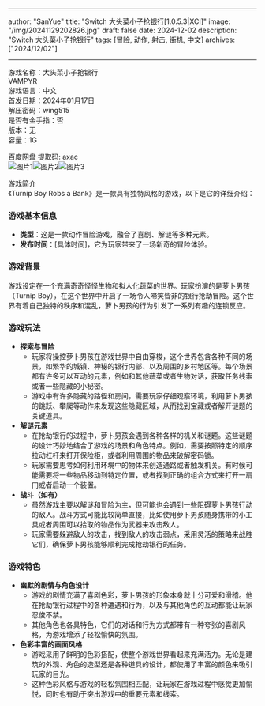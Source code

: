 
---
author: "SanYue"
title: "Switch 大头菜小子抢银行[1.0.5.3|XCI]"
image: "/img/20241129202826.jpg"
draft: false
date: 2024-12-02
description: "Switch 大头菜小子抢银行"
tags: [冒险, 动作, 射击, 街机, 中文]
archives: ["2024/12/02"]

---

游戏名称：大头菜小子抢银行   
VAMPYR    
游戏语言：中文  
首发日期：2024年01月17日  
解压密码：wing515  
是否有金手指：否  
版本：无   
容量：1G

[百度网盘](https://pan.baidu.com/s/1YZ7txlxpKzfr4BnGTig7pg) 提取码: axac  
![图片1](/img/2c467f.jpg)![图片2](/img/71c737.jpg)![图片3](/img/3f0a51.jpg)  

游戏简介  
《Turnip Boy Robs a Bank》是一款具有独特风格的游戏，以下是它的详细介绍：

### 游戏基本信息
- **类型**：这是一款动作冒险游戏，融合了喜剧、解谜等多种元素。
- **发布时间**：[具体时间]，它为玩家带来了一场新奇的冒险体验。

### 游戏背景
游戏设定在一个充满奇奇怪怪生物和拟人化蔬菜的世界。玩家扮演的是萝卜男孩（Turnip Boy），在这个世界中开启了一场令人啼笑皆非的银行抢劫冒险。这个世界有着自己独特的秩序和混乱，萝卜男孩的行为引发了一系列有趣的连锁反应。

### 游戏玩法
- **探索与冒险**
    - 玩家将操控萝卜男孩在游戏世界中自由穿梭，这个世界包含各种不同的场景，如繁华的城镇、神秘的银行内部、以及周围的乡村地区等。每个场景都有许多可以互动的元素，例如和其他蔬菜或者生物对话，获取任务线索或者一些隐藏的小秘密。
    - 游戏中有许多隐藏的路径和房间，需要玩家仔细观察环境，利用萝卜男孩的跳跃、攀爬等动作来发现这些隐藏区域，从而找到宝藏或者解开谜题的关键道具。
- **解谜元素**
    - 在抢劫银行的过程中，萝卜男孩会遇到各种各样的机关和谜题。这些谜题的设计巧妙地结合了游戏的场景和角色特点。例如，需要按照特定的顺序拉动杠杆来打开保险柜，或者利用周围的物品来破解密码锁。
    - 玩家需要思考如何利用环境中的物体来创造通路或者触发机关。有时候可能需要将一些物品移动到特定位置，或者找到正确的组合方式来打开一扇门或者启动一个装置。
- **战斗（如有）**
    - 虽然游戏主要以解谜和冒险为主，但可能也会遇到一些阻碍萝卜男孩行动的敌人。战斗方式可能比较简单直接，比如使用萝卜男孩随身携带的小工具或者周围可以拾取的物品作为武器来攻击敌人。
    - 玩家需要躲避敌人的攻击，找到敌人的攻击弱点，采用灵活的策略来战胜它们，确保萝卜男孩能够顺利完成抢劫银行的任务。

### 游戏特色
- **幽默的剧情与角色设计**
    - 游戏的剧情充满了喜剧色彩，萝卜男孩的形象本身就十分可爱和滑稽。他在抢劫银行过程中的各种遭遇和行为，以及与其他角色的互动都能让玩家忍俊不禁。
    - 其他角色也各具特色，它们的对话和行为方式都带有一种夸张的喜剧风格，为游戏增添了轻松愉快的氛围。
- **色彩丰富的画面风格**
    - 游戏采用了鲜明的色彩搭配，使整个游戏世界看起来充满活力。无论是建筑的外观、角色的造型还是各种道具的设计，都使用了丰富的颜色来吸引玩家的目光。
    - 这种色彩风格与游戏的轻松氛围相匹配，让玩家在游戏过程中感觉更加愉悦，同时也有助于突出游戏中的重要元素和线索。
